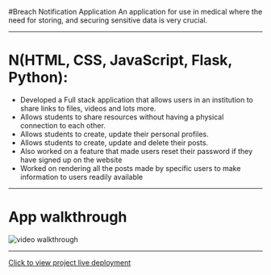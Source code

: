 #Breach Notification Application
 An application for use in medical where the need for storing, and securing sensitive data is very crucial.
<hr>

<h1>N(HTML, CSS, JavaScript, Flask, Python):</h1>
                                                                  
<ul>
 <li>Developed a Full stack application that allows users in an institution to share links to files, videos and lots
more.</li>
 <li>Allows students to share resources without having a physical connection to each other.</li>
<li>Allows students to create, update their personal profiles.</li>
<li>Allows students to create, update and delete their posts.</li>
<li>Also worked on a feature that made users reset their password if they have signed up on the website</li>
<li>Worked on rendering all the posts made by specific users to make information to users readily available</li>
</ul>
<hr>


<h1>App walkthrough</h1>
<img src="myshare-walkthru.gif" alt="video walkthrough">

<hr>
<a href="https://bnabdulwasiu.pythonanywhere.com">Click to view project live deployment</a>